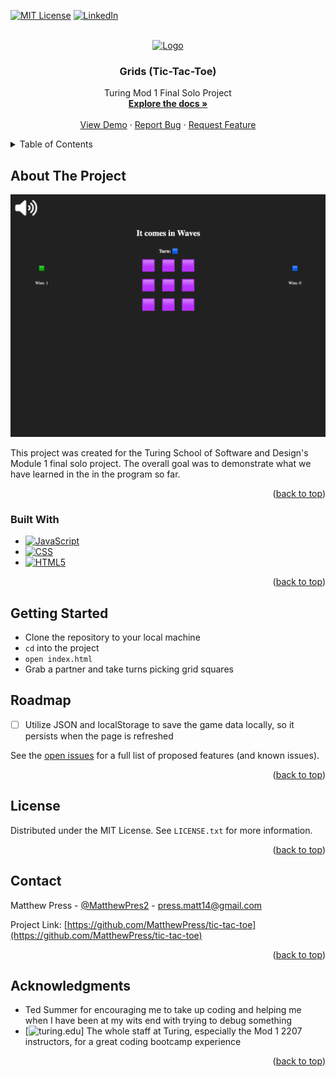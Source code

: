 <a name="readme-top"></a>

<!-- PROJECT SHIELDS -->
[![MIT License][license-shield]][license-url]
[![LinkedIn][linkedin-shield]][linkedin-url]

<!-- PROJECT LOGO -->
<br />
<div align="center">
  <a href="https://github.com/MatthewPress/tic-tac-toe">
    <img src="asset/images/favicon.ico" alt="Logo" width="80" height="80">
  </a>

<h3 align="center">Grids (Tic-Tac-Toe)</h3>
  <p align="center">
    Turing Mod 1 Final Solo Project
    <br />
    <a href="https://github.com/MatthewPress/tic-tac-toe"><strong>Explore the docs »</strong></a>
    <br />
    <br />
    <a href="https://github.com/MatthewPress/tic-tac-toe">View Demo</a>
    ·
    <a href="https://github.com/MatthewPress/tic-tac-toe/issues">Report Bug</a>
    ·
    <a href="https://github.com/MatthewPress/tic-tac-toe/issues">Request Feature</a>
  </p>
</div>

<!-- TABLE OF CONTENTS -->
<details>
  <summary>Table of Contents</summary>
  <ol>
    <li>
      <a href="#about-the-project">About The Project</a>
      <ul>
        <li><a href="#built-with">Built With</a></li>
      </ul>
    </li>
    <li>
      <a href="#getting-started">Getting Started</a>
    </li>
    <li><a href="#roadmap">Roadmap</a></li>
    <li><a href="#license">License</a></li>
    <li><a href="#contact">Contact</a></li>
    <li><a href="#acknowledgments">Acknowledgments</a></li>
  </ol>
</details>

## About The Project

[![Grids Screen Shot][product-screenshot]](https://example.com)

This project was created for the Turing School of Software and Design's Module 1
final solo project. The overall goal was to demonstrate what we have learned in the
in the program so far.

<p align="right">(<a href="#readme-top">back to top</a>)</p>

### Built With

* [![JavaScript][JavaScript.com]][JavaScript-url]
* [![CSS][w3.org/Style/CSS/Overview.en.html]][CSS-url]
* [![HTML5][w3.org]][HTML-url]

<p align="right">(<a href="#readme-top">back to top</a>)</p>

## Getting Started

- Clone the repository to your local machine
- `cd` into the project
- `open index.html`
- Grab a partner and take turns picking grid squares

## Roadmap

- [ ] Utilize JSON and localStorage to save the game data locally, so it persists when the page is refreshed

See the [open issues](https://github.com/MatthewPress/tic-tac-toe/issues) for a full list of proposed features (and known issues).

<p align="right">(<a href="#readme-top">back to top</a>)</p>

## License

Distributed under the MIT License. See `LICENSE.txt` for more information.

<p align="right">(<a href="#readme-top">back to top</a>)</p>

## Contact

Matthew Press - [@MatthewPres2](https://twitter.com/MatthewPres2) - press.matt14@gmail.com

Project Link: [https://github.com/MatthewPress/tic-tac-toe](https://github.com/MatthewPress/tic-tac-toe)

<p align="right">(<a href="#readme-top">back to top</a>)</p>

## Acknowledgments

* Ted Summer for encouraging me to take up coding and helping me when I have been at my wits end with trying to debug something
* [![turing.edu][turing-url]] The whole staff at Turing, especially the Mod 1 2207 instructors, for a great coding bootcamp experience

<p align="right">(<a href="#readme-top">back to top</a>)</p>

<!-- MARKDOWN LINKS & IMAGES -->
[license-shield]: https://img.shields.io/github/license/MatthewPress/tic-tac-toe.svg?style=for-the-badge
[license-url]: https://github.com/MatthewPress/tic-tac-toe/LICENSE.txt
[linkedin-shield]: https://img.shields.io/badge/-LinkedIn-black.svg?style=for-the-badge&logo=linkedin&colorB=555
[linkedin-url]: https://linkedin.com/in/matthew-press-813961246/
[product-screenshot]: assets/images/screenshot.png
[JavaScript.com]: https://img.shields.io/badge/-JavaScript-yellow
[JavaScript-url]: https://www.javascript.com/
[w3.org/Style/CSS/Overview.en.html]: https://img.shields.io/badge/-CSS-blue
[CSS-url]: https://www.w3.org/Style/CSS/Overview.en.html
[w3.org]: https://img.shields.io/badge/-HTML5-red
[HTML-url]: https://www.w3.org/
[turing.edu]: https://img.shields.io/badge/-Turing%20School%20of%20Software%20and%20Design-lightgrey
[turing-url]: https://turing.edu/
